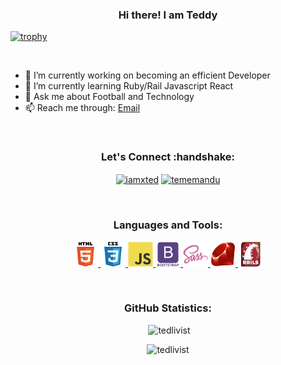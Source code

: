 ### <div align="center"> Hi there! I am Teddy </div>

<!--
**TedLivist/TedLivist** is a ✨ _special_ ✨ repository because its `README.md` (this file) appears on your GitHub profile. -->

[![trophy](https://github-profile-trophy.vercel.app/?username=TedLivist&theme=onedark)](https://github.com/TedLivist/github-profile-trophy")

<br>

- 🔭 I’m currently working on becoming an efficient Developer
- 🌱 I’m currently learning Ruby/Rail Javascript React
- 💬 Ask me about Football and Technology
- 📫 Reach me through: <a href="mailto:livistteddy@gmail.com">Email</a>

<br>

<h3 align="center">Let's Connect :handshake:</h3>
<p align="center">
  <a href="https://twitter.com/iamxted" target="blank"><img align="center" src="https://cdn.jsdelivr.net/npm/simple-icons@3.0.1/icons/twitter.svg" alt="iamxted" height="30" width="40" /></a>
  <a href="https://linkedin.com/in/tememandu" target="blank"><img align="center" src="https://cdn.jsdelivr.net/npm/simple-icons@3.0.1/icons/linkedin.svg" alt="tememandu" height="30" width="40" /></a>
</p>

<br>

<h3 align="center">Languages and Tools:</h3>
<p align="center">
  <a href="https://www.w3.org/html/" target="_blank"> <img src="https://raw.githubusercontent.com/devicons/devicon/master/icons/html5/html5-original-wordmark.svg" alt="html5" width="40" height="40"/> </a> 
  <a href="https://www.w3schools.com/css/" target="_blank"> <img src="https://raw.githubusercontent.com/devicons/devicon/master/icons/css3/css3-original-wordmark.svg" alt="css3" width="40" height="40"/> </a> 
  <a href="https://developer.mozilla.org/en-US/docs/Web/JavaScript" target="_blank"> <img src="https://raw.githubusercontent.com/devicons/devicon/master/icons/javascript/javascript-original.svg" alt="javascript" width="40" height="40"/> </a>
  <a href="https://getbootstrap.com" target="_blank"> <img src="https://raw.githubusercontent.com/devicons/devicon/master/icons/bootstrap/bootstrap-plain-wordmark.svg" alt="bootstrap" width="40" height="40"/> </a>
  <a href="https://sass-lang.com" target="_blank"> <img src="https://raw.githubusercontent.com/devicons/devicon/master/icons/sass/sass-original.svg" alt="sass" width="40" height="40"/> </a>
  <a href="https://www.ruby-lang.org/en/" target="_blank"> <img src="https://raw.githubusercontent.com/devicons/devicon/master/icons/ruby/ruby-original.svg" alt="ruby" width="40" height="40"/> </a>
  <a href="https://rubyonrails.org" target="_blank"> <img src="https://raw.githubusercontent.com/devicons/devicon/master/icons/rails/rails-original-wordmark.svg" alt="rails" width="40" height="40"/> </a>
</p>

<br>

<h3 align="center">GitHub Statistics:</h3>

<p align="center">&nbsp;<img src="https://github-readme-stats.vercel.app/api?username=TedLivist&show_icons=true&locale=en" alt="tedlivist" /></p>

<p align="center"><img src="https://github-readme-streak-stats.herokuapp.com/?user=TedLivist&theme=radical" alt="tedlivist" /></p>

